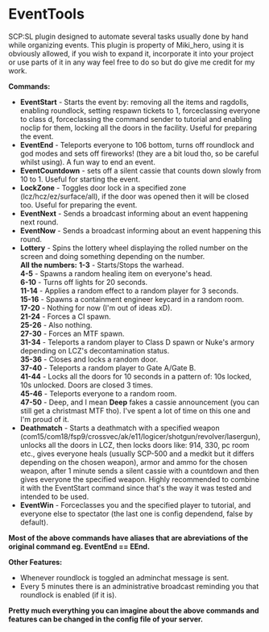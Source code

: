 # EventTools
SCP:SL plugin designed to automate several tasks usually done by hand while organizing events.
This plugin is property of Miki_hero, using it is obviously allowed, if you wish to expand it, incorporate it into your project or use parts of it in any way feel free to do so but do give me credit for my work.

**Commands:**  
- **EventStart** - Starts the event by: removing all the items and ragdolls, enabling roundlock, setting respawn tickets to 1, forceclassing everyone to class d, forceclassing the command sender to tutorial and enabling noclip for them, locking all the doors in the facility. Useful for preparing the event.  
- **EventEnd** - Teleports everyone to 106 bottom, turns off roundlock and god modes and sets off fireworks! (they are a bit loud tho, so be careful whilst using). A fun way to end an event.  
- **EventCountdown** - sets off a silent cassie that counts down slowly from 10 to 1. Useful for starting the event.  
- **LockZone** - Toggles door lock in a specified zone (lcz/hcz/ez/surface/all), if the door was opened then it will be closed too. Useful for preparing the event. 
- **EventNext** - Sends a broadcast informing about an event happening next round.  
- **EventNow** - Sends a broadcast informing about an event happening this round.  
- **Lottery** - Spins the lottery wheel displaying the rolled number on the screen and doing something depending on the number.  
**All the numbers:**
**1-3** - Starts/Stops the warhead.  
**4-5** - Spawns a random healing item on everyone's head.  
**6-10** - Turns off lights for 20 seconds.  
**11-14** - Applies a random effect to a random player for 3 seconds.  
**15-16** - Spawns a containment engineer keycard in a random room.  
**17-20** - Nothing for now (I'm out of ideas xD).  
**21-24** - Forces a CI spawn.  
**25-26** - Also nothing.  
**27-30** - Forces an MTF spawn.  
**31-34** - Teleports a random player to Class D spawn or Nuke's armory depending on LCZ's decontamination status.  
**35-36** - Closes and locks a random door.    
**37-40** - Teleports a random player to Gate A/Gate B.  
**41-44** - Locks all the doors for 10 seconds in a pattern of: 10s locked, 10s unlocked. Doors are closed 3 times.  
**45-46** - Teleports everyone to a random room.  
**47-50** - Deep, and I mean **Deep** fakes a cassie announcement (you can still get a christmast MTF tho). I've spent a lot of time on this one and I'm proud of it.  
- **Deathmatch** - Starts a deathmatch with a specified weapon (com15/com18/fsp9/crossvec/ak/e11/logicer/shotgun/revolver/lasergun), unlocks all the doors in LCZ, then locks doors like: 914, 330, pc room etc., gives everyone heals (usually SCP-500 and a medkit but it differs depending on the chosen weapon), armor and ammo for the chosen weapon, after 1 minute sends a silent cassie with a countdown and then gives everyone the specified weapon. Highly recommended to combine it with the EventStart command since that's the way it was tested and intended to be used.
- **EventWin** - Forceclasses you and the specified player to tutorial, and everyone else to spectator (the last one is config dependend, false by default).

**Most of the above commands have aliases that are abreviations of the original command eg. EventEnd == EEnd.**

**Other Features:**  
- Whenever roundlock is toggled an adminchat message is sent.  
- Every 5 minutes there is an administrative broadcast reminding you that roundlock is enabled (if it is).  
  
**Pretty much everything you can imagine about the above commands and features can be changed in the config file of your server.**
